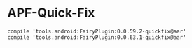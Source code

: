 # APF-Quick-Fix
```
compile 'tools.android:FairyPlugin:0.0.59.2-quickfix@aar'
compile 'tools.android:FairyPlugin:0.0.63.1-quickfix@aar'
```
